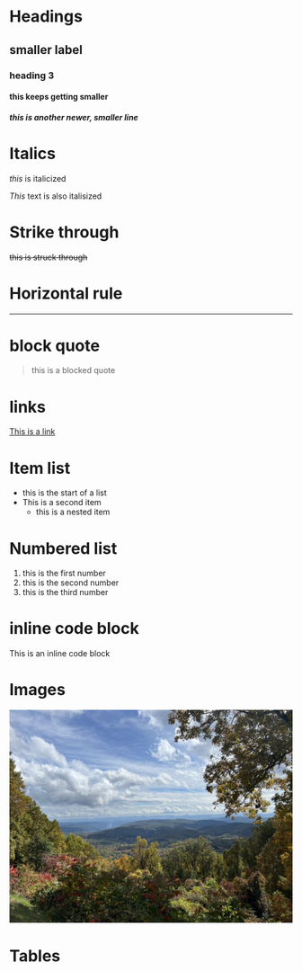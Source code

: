 <!---Headings -->
# Headings
## smaller label
### heading 3
#### this keeps getting smaller
##### this is another newer, smaller line

<!---italics -->
# Italics
*this* is italicized

_This_ text is also italisized

# Strike through

~~this is struck through~~

# Horizontal rule
------

# block quote
>this is a blocked quote

# links
[This is a link](www.Google.com)

# Item list
* this is the start of a list 
* This is a second item
	* this is a nested item

# Numbered list
1. this is the first number
1. this is the second number
1. this is the third number

# inline code block
<p> This is an inline code block<p>

# Images
![Here is an image](BlueRidge.jpeg)

# Tables 
